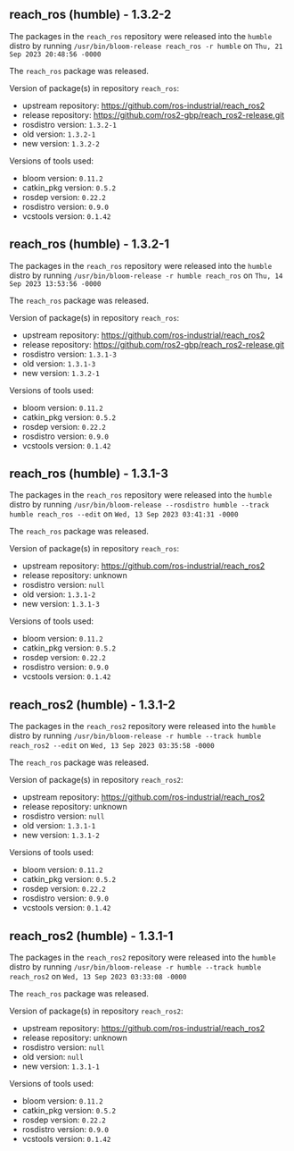 ## reach_ros (humble) - 1.3.2-2

The packages in the `reach_ros` repository were released into the `humble` distro by running `/usr/bin/bloom-release reach_ros -r humble` on `Thu, 21 Sep 2023 20:48:56 -0000`

The `reach_ros` package was released.

Version of package(s) in repository `reach_ros`:

- upstream repository: https://github.com/ros-industrial/reach_ros2
- release repository: https://github.com/ros2-gbp/reach_ros2-release.git
- rosdistro version: `1.3.2-1`
- old version: `1.3.2-1`
- new version: `1.3.2-2`

Versions of tools used:

- bloom version: `0.11.2`
- catkin_pkg version: `0.5.2`
- rosdep version: `0.22.2`
- rosdistro version: `0.9.0`
- vcstools version: `0.1.42`


## reach_ros (humble) - 1.3.2-1

The packages in the `reach_ros` repository were released into the `humble` distro by running `/usr/bin/bloom-release -r humble reach_ros` on `Thu, 14 Sep 2023 13:53:56 -0000`

The `reach_ros` package was released.

Version of package(s) in repository `reach_ros`:

- upstream repository: https://github.com/ros-industrial/reach_ros2
- release repository: https://github.com/ros2-gbp/reach_ros2-release.git
- rosdistro version: `1.3.1-3`
- old version: `1.3.1-3`
- new version: `1.3.2-1`

Versions of tools used:

- bloom version: `0.11.2`
- catkin_pkg version: `0.5.2`
- rosdep version: `0.22.2`
- rosdistro version: `0.9.0`
- vcstools version: `0.1.42`


## reach_ros (humble) - 1.3.1-3

The packages in the `reach_ros` repository were released into the `humble` distro by running `/usr/bin/bloom-release --rosdistro humble --track humble reach_ros --edit` on `Wed, 13 Sep 2023 03:41:31 -0000`

The `reach_ros` package was released.

Version of package(s) in repository `reach_ros`:

- upstream repository: https://github.com/ros-industrial/reach_ros2
- release repository: unknown
- rosdistro version: `null`
- old version: `1.3.1-2`
- new version: `1.3.1-3`

Versions of tools used:

- bloom version: `0.11.2`
- catkin_pkg version: `0.5.2`
- rosdep version: `0.22.2`
- rosdistro version: `0.9.0`
- vcstools version: `0.1.42`


## reach_ros2 (humble) - 1.3.1-2

The packages in the `reach_ros2` repository were released into the `humble` distro by running `/usr/bin/bloom-release -r humble --track humble reach_ros2 --edit` on `Wed, 13 Sep 2023 03:35:58 -0000`

The `reach_ros` package was released.

Version of package(s) in repository `reach_ros2`:

- upstream repository: https://github.com/ros-industrial/reach_ros2
- release repository: unknown
- rosdistro version: `null`
- old version: `1.3.1-1`
- new version: `1.3.1-2`

Versions of tools used:

- bloom version: `0.11.2`
- catkin_pkg version: `0.5.2`
- rosdep version: `0.22.2`
- rosdistro version: `0.9.0`
- vcstools version: `0.1.42`


## reach_ros2 (humble) - 1.3.1-1

The packages in the `reach_ros2` repository were released into the `humble` distro by running `/usr/bin/bloom-release -r humble --track humble reach_ros2` on `Wed, 13 Sep 2023 03:33:08 -0000`

The `reach_ros` package was released.

Version of package(s) in repository `reach_ros2`:

- upstream repository: https://github.com/ros-industrial/reach_ros2
- release repository: unknown
- rosdistro version: `null`
- old version: `null`
- new version: `1.3.1-1`

Versions of tools used:

- bloom version: `0.11.2`
- catkin_pkg version: `0.5.2`
- rosdep version: `0.22.2`
- rosdistro version: `0.9.0`
- vcstools version: `0.1.42`


